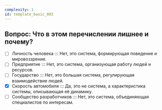 ```yaml
---
complexity: 1
id: template_basic_003
---
```

## Вопрос: Что в этом перечислении лишнее и почему?

- [ ] Личность человека  ::: Нет, это система, формирующая поведение и мировоззрение.  
- [ ] Предприятие  ::: Нет, это система, организующая работу людей и ресурсов.  
- [ ] Государство  ::: Нет, это большая система, регулирующая взаимодействие людей.  
- [x] Скорость автомобиля  ::: Да, это не система, а характеристика системы, описывающая её динамику.  
- [ ] Сообщество разработчиков  ::: Нет, это система, объединяющая специалистов по интересам.
